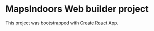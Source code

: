 # MapsIndoors Web builder project

This project was bootstrapped with [Create React App](https://github.com/facebook/create-react-app).
